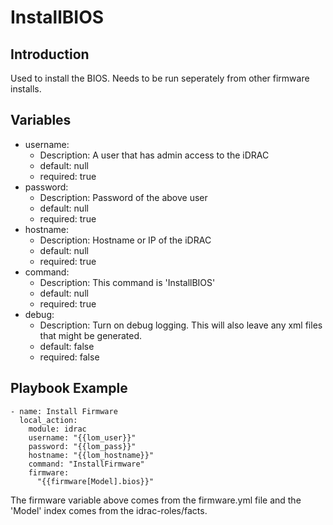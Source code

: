 # InstallBIOS

## Introduction

Used to install the BIOS. Needs to be run seperately from other firmware installs.

## Variables

* username:
  * Description: A user that has admin access to the iDRAC
  * default: null
  * required: true
* password:
  * Description: Password of the above user
  * default: null
  * required: true 
* hostname:
  * Description: Hostname or IP of the iDRAC
  * default: null
  * required: true
* command:
  * Description: This command is 'InstallBIOS'
  * default: null
  * required: true
* debug:
  * Description: Turn on debug logging. This will also leave any xml files that might be generated.
  * default: false
  * required: false

## Playbook Example

```
- name: Install Firmware
  local_action:
    module: idrac
    username: "{{lom_user}}"
    password: "{{lom_pass}}"
    hostname: "{{lom_hostname}}"
    command: "InstallFirmware"
    firmware:
      "{{firmware[Model].bios}}"
```

The firmware variable above comes from the firmware.yml file and the 'Model' index comes from the idrac-roles/facts.
